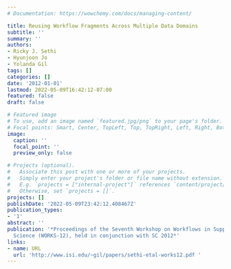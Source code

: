 ```yaml
---
# Documentation: https://wowchemy.com/docs/managing-content/

title: Reusing Workflow Fragments Across Multiple Data Domains
subtitle: ''
summary: ''
authors:
- Ricky J. Sethi
- Hyunjoon Jo
- Yolanda Gil
tags: []
categories: []
date: '2012-01-01'
lastmod: 2022-05-09T16:42:12-07:00
featured: false
draft: false

# Featured image
# To use, add an image named `featured.jpg/png` to your page's folder.
# Focal points: Smart, Center, TopLeft, Top, TopRight, Left, Right, BottomLeft, Bottom, BottomRight.
image:
  caption: ''
  focal_point: ''
  preview_only: false

# Projects (optional).
#   Associate this post with one or more of your projects.
#   Simply enter your project's folder or file name without extension.
#   E.g. `projects = ["internal-project"]` references `content/project/deep-learning/index.md`.
#   Otherwise, set `projects = []`.
projects: []
publishDate: '2022-05-09T23:42:12.408467Z'
publication_types:
- '1'
abstract: ''
publication: '*Proceedings of the Seventh Workshop on Workflows in Support of Large-Scale
  Science (WORKS-12), held in conjunction with SC 2012*'
links:
- name: URL
  url: 'http://www.isi.edu/~gil/papers/sethi-etal-works12.pdf '
---
```

